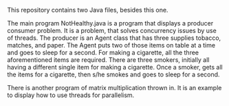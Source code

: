 This repository contains two Java files, besides this one.

The main program NotHealthy.java is a program that displays a producer consumer problem. It is a
problem, that solves concurrency issues by use of threads. The producer is an Agent class that has
three supplies tobacco, matches, and paper. The Agent puts two of those items on table at a time
and goes to sleep for a second. For making a cigarette, all the three aforementioned items are 
required. There are three smokers, initially all having a different single item for making a cigarette.
Once a smoker, gets all the items for a cigarette, then s/he smokes and goes to sleep for a second.

There is another program of matrix multiplication thrown in. It is an example to display how to
use threads for parallelism.
